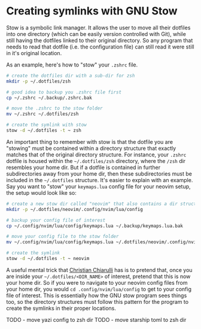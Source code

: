 # Creating symlinks with GNU Stow

Stow is a symbolic link manager. It allows the user to move all their dotfiles into one directory (which can be easily version controlled with Git),
while still having the dotfiles linked to their original directory.
So any program that needs to read that dotfile (i.e. the configuration file) can still read it were still in it's original location.

As an example, here's how to "stow" your `.zshrc` file.

```bash
# create the dotfiles dir with a sub-dir for zsh
mkdir -p ~/.dotfiles/zsh

# good idea to backup you .zshrc file first
cp ~/.zshrc ~/.backup/.zshrc.bak

# move the .zshrc to the stow folder
mv ~/.zshrc ~/.dotfiles/zsh

# create the symlink with stow
stow -d ~/.dotfiles -t ~ zsh 
```

An important thing to remember with stow is that the dotfile you are "stowing" must be contained within a directory structure that exactly matches that of the original directory structure.
For instance, your `.zshrc` dotfile is housed within the `~/.dotfiles/zsh` directory, where the `/zsh` dir resembles your home dir.
But if a dotfile is contained in further subdirectories away from your home dir, then these subdirectories must be included in the `~/.dotfiles` structure.
It's easier to explain with an example.
Say you want to "stow" your `keymaps.lua` config file for your neovim setup, the setup would look like so:

```bash
# create a new stow dir called "neovim" that also contains a dir structure that mirrors the real neovim dir structure
mkdir -p ~/.dotfiles/neovim/.config/nvim/lua/config

# backup your config file of interest
cp ~/.config/nvim/lua/config/keymaps.lua ~/.backup/keymaps.lua.bak

# move your config file to the stow folder
mv ~/.config/nvim/lua/config/keymaps.lua ~/.dotfiles/neovim/.config/nvim/lua/config

# create the symlink
stow -d ~/.dotfiles -t ~ neovim
```

A useful mental trick that [Christian Chiarulli](https://www.chrisatmachine.com/) has is to pretend that, once you are inside your `~/.dotfiles/<DIR_NAME>` of interest, pretend that this is now your home dir.
So if you were to navigate to your neovim config files from your home dir, you would `cd .config/nvim/lua/config` to get to your config file of interest.
This is essentially how the GNU stow program sees things too, so the directory structures must follow this pattern for the program to create the symlinks in their proper locations.

TODO - move yazi config to zsh dir
TODO - move starship toml to zsh dir
